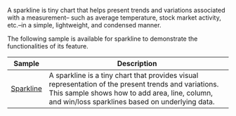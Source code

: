 A sparkline is tiny chart that helps present trends and variations associated with a measurement– such as average temperature, stock market activity, etc.–in a simple, lightweight, and condensed manner.

The following sample is available for sparkline to demonstrate the functionalities of its feature.

| Sample | Description |
| ------ | ----------- |
| [Sparkline](Sparkline.cs)| A sparkline is a tiny chart that provides visual representation of the present trends and variations. This sample shows how to add area, line, column, and win/loss sparklines based on underlying data. |
